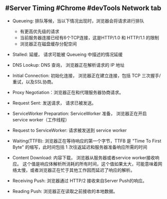 ## #Server Timing #Chrome #devTools Network tab

- Queueing: 排队等候，当以下情况出现时，浏览器会将请求进行排队
	- 有更高优先级的请求
	- 当前服务器连接已经有6个TCP连接，这是HTTP/1.0 和 HTTP/1.1 的限制
	- 浏览器正在磁盘缓存分配空间

- Stalled: 延缓， 请求可能被 Queueing 中描述的情况延缓
- DNS Lookup: DNS 查询， 浏览器正在解析请求的 IP 地址
- Initial Connection: 初始化连接， 浏览器正在建立连接，包括 TCP 三次握手/重试，以及SSL协商。
- Proxy Negotiation：浏览器正在和代理服务器协商请求。
- Request Sent: 发送请求， 请求已被发送。
- ServiceWorker Preparation: ServiceWorker 准备， 浏览器正在开启 service worker（工作线程）
- Request to ServiceWorker: 请求被发送到 service worker
- Waiting(TTFB): 浏览器正在等待响应的第一个字节，TTFB 是 "Time To First Byte" 的缩写，此时间包括 1 次往返延迟和服务器准备响应所需的时间
- Content Download: 内容下载， 浏览器从服务器或者service worker接收响应。 这个值是响应体解析所消耗的所有时间，这个值如果太大，可能意味着网络太慢，或者浏览器正在忙于其他工作因而延迟了响应的解析。
- Receiving Push: 浏览器通过 HTTP/2 接收来自Server Push的响应。
- Reading Push: 浏览器正在读取之前接收的本地数据。
